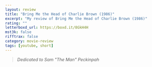 ```yaml
---
layout: review
title: "Bring Me the Head of Charlie Brown (1986)"
excerpt: "My review of Bring Me the Head of Charlie Brown (1986)"
rating: ""
letterboxd_url: https://boxd.it/8GkH4H
mst3k: false
rifftrax: false
category: movie-review
tags: [youtube, short]
---
```


<blockquote><i>Dedicated to Sam "The Man" Peckinpah</i></blockquote>

